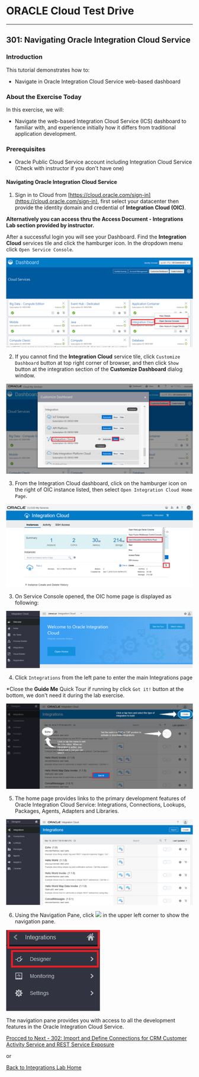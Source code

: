 # ORACLE Cloud Test Drive #
-----
## 301: Navigating Oracle Integration Cloud Service ##

### Introduction ###
This tutorial demonstrates how to:
- Navigate in Oracle Integration Cloud Service web-based dashboard

### About the Exercise Today ###
In this exercise, we will:
- Navigate the web-based Integration Cloud Service (ICS) dashboard to familiar with, and experience initially how it differs from traditional application development.

### Prerequisites ###
- Oracle Public Cloud Service account including Integration Cloud Service (Check with instructor if you don't have one)

#### Navigating Oracle Integration Cloud Service ####

1. Sign in to Cloud from [https://cloud.oracle.com/sign-in](https://cloud.oracle.com/sign-in), first select your datacenter then provide the identity domain and credential of **Integration Cloud \(OIC\)**.  

**Alternatively  you can access thru the Access Document - Integrations Lab section provided by instructor.**  

After a successful login you will see your Dashboard. Find the **Integration Cloud** services tile and click the hamburger icon. In the dropdown menu click `Open Service Console`.

![](images/301/01.dashboard.png)

2. If you cannot find the **Integration Cloud** service tile, click `Customize Dashboard` button at top right corner of browser, and then click `Show` button at the integration section of the **Customize Dashboard** dialog window.

![](images/301/02.dashboard.png)

3. From the Integration Cloud dashboard, click on the hamburger icon on the right of OIC instance listed, then select `Open Integration Cloud Home Page`.

![](images/301/02.oic.png)

3. On Service Console opened, the OIC home page is displayed as following:

![](images/301/03.home.png)

4. Click `Integrations` from the left pane to enter the main Integrations page

  \*Close the **Guide Me** Quick Tour if running by click `Got it!` button at the bottom, we don't need it during the lab exercise.

![](images/301/04.ics_overlays.png)

5. The home page provides links to the primary development features of Oracle Integration Cloud Service: Integrations, Connections, Lookups, Packages, Agents, Adapters and Libraries.

![](images/301/05.ics_designer_portal.png)

6. Using the Navigation Pane, click ![](images/301/06.main_hamburger.png) in the upper left corner to show the navigation pane.

![](images/301/07.navigation_pane.png)

The navigation pane provides you with access to all the development features in the Oracle Integration Cloud Service.

[Procced to Next - 302: Import and Define Connections for CRM Customer Activity Service and REST Service Exposure](302-IntegrationsLab.md)

or

[Back to Integrations Lab Home](README.md)
